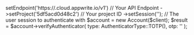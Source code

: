 <?php

use Appwrite\Client;
use Appwrite\Services\Account;
use Appwrite\Enums\AuthenticatorType;

$client = (new Client())
    ->setEndpoint('https://<REGION>.cloud.appwrite.io/v1') // Your API Endpoint
    ->setProject('5df5acd0d48c2') // Your project ID
    ->setSession(''); // The user session to authenticate with

$account = new Account($client);

$result = $account->verifyAuthenticator(
    type: AuthenticatorType::TOTP(),
    otp: '<OTP>'
);